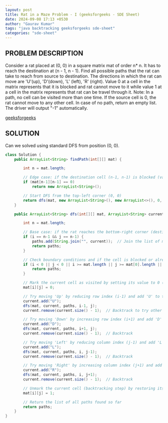 ```yaml
---
layout: post
title: Rat in a Maze Problem - I (geeksforgeeks - SDE Sheet)
date: 2024-09-08 17:13 +0530
author: "Gaurav Kumar"
tags: "java backtracking geeksforgeeks sde-sheet"
categories: "sde-sheet"
---
```


## PROBLEM DESCRIPTION

Consider a rat placed at (0, 0) in a square matrix mat of order n\* n. It has to reach the destination at (n - 1, n - 1). Find all possible paths that the rat can take to reach from source to destination. The directions in which the rat can move are 'U'(up), 'D'(down), 'L' (left), 'R' (right). Value 0 at a cell in the matrix represents that it is blocked and rat cannot move to it while value 1 at a cell in the matrix represents that rat can be travel through it.
Note: In a path, no cell can be visited more than one time. If the source cell is 0, the rat cannot move to any other cell. In case of no path, return an empty list. The driver will output "-1" automatically.

[geeksforgeeks](https://www.geeksforgeeks.org/problems/rat-in-a-maze-problem/1?page=5)

## SOLUTION

Can we solved using standard DFS from position (0, 0).

```java
class Solution {
    public ArrayList<String> findPath(int[][] mat) {

        int n = mat.length;

        // Edge case: if the destination cell (n-1, n-1) is blocked (value 0), no path exists
        if (mat[n-1][n-1] == 0)
            return new ArrayList<String>();

        // Start DFS from the top-left corner (0, 0)
        return dfs(mat, new ArrayList<String>(), new ArrayList<>(), 0, 0);
    }

    public ArrayList<String> dfs(int[][] mat, ArrayList<String> current, ArrayList<String> paths, int i, int j) {

        int n = mat.length;

        // Base case: if the rat reaches the bottom-right corner (destination), add the current path to paths
        if (i == n-1 && j == n-1) {
            paths.add(String.join("", current));  // Join the list of moves into a single string
            return paths;
        }

        // Check boundary conditions and if the cell is blocked or already visited (value 0)
        if (i < 0 || j < 0 || i >= mat.length || j >= mat[0].length || mat[i][j] == 0) {
            return paths;
        }

        // Mark the current cell as visited by setting its value to 0 (avoid revisiting)
        mat[i][j] = 0;

        // Try moving 'Up' by reducing row index (i-1) and add 'U' to the current path
        current.add("U");
        dfs(mat, current, paths, i-1, j);
        current.remove(current.size() - 1);  // Backtrack to try other directions

        // Try moving 'Down' by increasing row index (i+1) and add 'D' to the current path
        current.add("D");
        dfs(mat, current, paths, i+1, j);
        current.remove(current.size() - 1);  // Backtrack

        // Try moving 'Left' by reducing column index (j-1) and add 'L' to the current path
        current.add("L");
        dfs(mat, current, paths, i, j-1);
        current.remove(current.size() - 1);  // Backtrack

        // Try moving 'Right' by increasing column index (j+1) and add 'R' to the current path
        current.add("R");
        dfs(mat, current, paths, i, j+1);
        current.remove(current.size() - 1);  // Backtrack

        // Unmark the current cell (backtracking step) by restoring its value to 1
        mat[i][j] = 1;

        // Return the list of all paths found so far
        return paths;
    }
}
```
